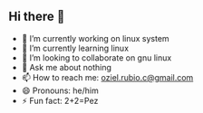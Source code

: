 ## Hi there 👋

- 🔭 I’m currently working on linux system
- 🌱 I’m currently learning linux
- 👯 I’m looking to collaborate on gnu linux
- 💬 Ask me about nothing
- 📫 How to reach me: oziel.rubio.c@gmail.com
- 😄 Pronouns: he/him
- ⚡ Fun fact: 2+2=Pez
<!--
**jorgerxbio/jorgerxbio** is a ✨ _special_ ✨ repository because its `README.md` (this file) appears on your GitHub profile.

Here are some ideas to get you started:

- 🔭 I’m currently working on ...
- 🌱 I’m currently learning ...
- 👯 I’m looking to collaborate on ...
- 🤔 I’m looking for help with ...
- 💬 Ask me about ...
- 📫 How to reach me: ...
- 😄 Pronouns: ...
- ⚡ Fun fact: ...
-->
